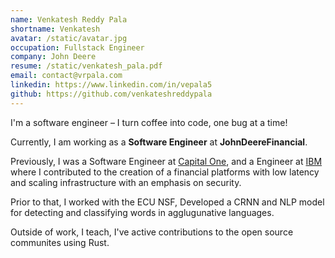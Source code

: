 ```yaml
---
name: Venkatesh Reddy Pala
shortname: Venkatesh
avatar: /static/avatar.jpg
occupation: Fullstack Engineer
company: John Deere
resume: /static/venkatesh_pala.pdf
email: contact@vrpala.com
linkedin: https://www.linkedin.com/in/vepala5
github: https://github.com/venkateshreddypala
---
```


I'm a software engineer – I turn coffee into code, one bug at a time!

Currently, I am working as a **Software Engineer** at **JohnDeereFinancial**.

Previously, I was a Software Engineer at [Capital One](https://www.capitalone.com), and a Engineer at [IBM](https://www.ibmcom) where I contributed to the creation of a financial platforms with low latency  and scaling infrastructure with an emphasis on security.

Prior to that, I worked with the ECU NSF, Developed a CRNN and NLP model for detecting and classifying words in agglugunative languages.

Outside of work, I teach, I've active contributions to the open source communites using Rust.
